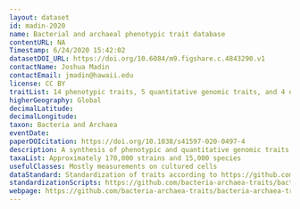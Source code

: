 ```yaml
---
layout: dataset
id: madin-2020
name: Bacterial and archaeal phenotypic trait database
contentURL: NA
Timestamp: 6/24/2020 15:42:02
datasetDOI_URL: https://doi.org/10.6084/m9.figshare.c.4843290.v1
contactName: Joshua Madin
contactEmail: jmadin@hawaii.edu
license: CC BY
traitList: 14 phenotypic traits, 5 quantitative genomic traits, and 4 environmental characteristics
higherGeography: Global
decimalLatitude:
decimalLongitude:
taxon: Bacteria and Archaea
eventDate:
paperDOIcitation: https://doi.org/10.1038/s41597-020-0497-4
description: A synthesis of phenotypic and quantitative genomic traits is provided for bacteria and archaea, in the form of a scripted, reproducible workflow that standardizes and merges 26 sources. The resulting unified dataset covers 14 phenotypic traits, 5 quantitative genomic traits, and 4 environmental characteristics for approximately 170,000 strain-level and 15,000 species-aggregated records. It spans all habitats including soils, marine and fresh waters and sediments, host-associated and thermal. Trait data can find use in clarifying major dimensions of ecological strategy variation across species. They can also be used in conjunction with species and abundance sampling to characterize trait mixtures in communities and responses of traits along environmental gradients.
taxaList: Approximately 170,000 strains and 15,000 species
usefulClasses: Mostly measurements on cultured cells
dataStandard: Standardization of traits according to https://github.com/bacteria-archaea-traits/bacteria-archaea-traits; standardization of taxonomy mainly based on https://www.ncbi.nlm.nih.gov/taxonomy and https://gtdb.ecogenomic.org
standardizationScripts: https://github.com/bacteria-archaea-traits/bacteria-archaea-traits
webpage: https://github.com/bacteria-archaea-traits/bacteria-archaea-traits
---
```

